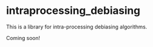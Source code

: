 # intraprocessing_debiasing

This is a library for intra-processing debiasing algorithms.

Coming soon!

